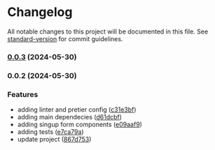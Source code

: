 # Changelog

All notable changes to this project will be documented in this file. See [standard-version](https://github.com/conventional-changelog/standard-version) for commit guidelines.

### [0.0.3](https://github.com/hugocruzlfc/frontend-scaffolding-base/compare/v0.0.2...v0.0.3) (2024-05-30)

### 0.0.2 (2024-05-30)

### Features

- adding linter and pretier config ([c31e3bf](https://github.com/hugocruzlfc/frontend-scaffolding-base/commit/c31e3bfcf1445768497578668a4a7a0aded2e697))
- adding main dependecies ([d61dcbf](https://github.com/hugocruzlfc/frontend-scaffolding-base/commit/d61dcbf1ad8fbb14e10144d336d9037dd7e83a3b))
- adding singup form components ([e09aaf9](https://github.com/hugocruzlfc/frontend-scaffolding-base/commit/e09aaf9a8a0e73b3677e8d15282bcb45c64408ec))
- adding tests ([e7ca79a](https://github.com/hugocruzlfc/frontend-scaffolding-base/commit/e7ca79a8b2adead46ed66d8a412c1a97ba026c37))
- update project ([867d753](https://github.com/hugocruzlfc/frontend-scaffolding-base/commit/867d7537b9d8c510f69696925296ba4ab71f5ae5))
